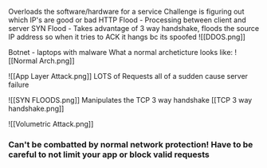 Overloads the software/hardware for a service
Challenge is figuring out which IP's are good or bad
HTTP Flood - Processing between client and server
SYN Flood - Takes advantage of 3 way handshake, floods the source IP address so when it tries to ACK it hangs bc its spoofed
![[DDOS.png]]

Botnet - laptops with malware
What a normal archeticture looks like:
![[Normal Arch.png]]

![[App Layer Attack.png]]
LOTS of Requests all of a sudden cause server failure 

![[SYN FLOODS.png]]
Manipulates the TCP 3 way handshake [[TCP 3 way handshake.png]]



![[Volumetric Attack.png]]


### Can't be combatted by normal network protection! Have to be careful to not limit your app or block valid requests
